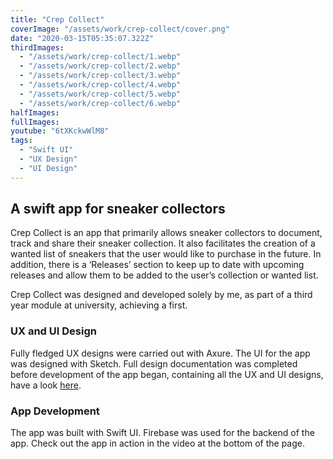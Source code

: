 ```yaml
---
title: "Crep Collect"
coverImage: "/assets/work/crep-collect/cover.png"
date: "2020-03-15T05:35:07.322Z"
thirdImages:
  - "/assets/work/crep-collect/1.webp"
  - "/assets/work/crep-collect/2.webp"
  - "/assets/work/crep-collect/3.webp"
  - "/assets/work/crep-collect/4.webp"
  - "/assets/work/crep-collect/5.webp"
  - "/assets/work/crep-collect/6.webp"
halfImages:
fullImages:
youtube: "6tXKckwWlM8"
tags:
  - "Swift UI"
  - "UX Design"
  - "UI Design"
---
```


## A swift app for sneaker collectors

Crep Collect is an app that primarily allows sneaker collectors to document, track and share their sneaker collection. It also facilitates the creation of a wanted list of sneakers that the user would like to purchase in the future. In addition, there is a ‘Releases’ section to keep up to date with upcoming releases and allow them to be added to the user’s collection or wanted list.

Crep Collect was designed and developed solely by me, as part of a third year module at university, achieving a first.

### UX and UI Design

Fully fledged UX designs were carried out with Axure. The UI for the app was designed with Sketch. Full design documentation was completed before development of the app began, containing all the UX and UI designs, have a look [here](/assets/work/crep-collect/Crep-Collect-Design-Documentation.pdf).

### App Development

The app was built with Swift UI. Firebase was used for the backend of the app. Check out the app in action in the video at the bottom of the page.
